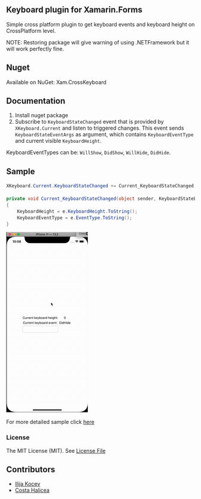## Keyboard plugin for Xamarin.Forms
Simple cross platform plugin to get keyboard events and keyboard height on CrossPlatform level.

NOTE: Restoring package will give warning of using .NETFramework but it will work perfectly fine.

## Nuget

Available on NuGet: Xam.CrossKeyboard

## Documentation
1. Install nuget package
2. Subscribe to ```KeyboardStateChanged``` event that is provided by ```XKeyboard.Current``` and listen to triggered changes.
This event sends ```KeyboardStateEventArgs``` as argument, which contains ```KeyboardEventType``` and current visible ```KeyboardHeight```.

KeyboardEventTypes can be: ```WillShow```, ```DidShow```, ```WillHide```, ```DidHide```.

## Sample
``` csharp
XKeyboard.Current.KeyboardStateChanged += Current_KeyboardStateChanged;

private void Current_KeyboardStateChanged(object sender, KeyboardStateEventArgs e)
{
    KeyboardHeight = e.KeyboardHeight.ToString();
    KeyboardEventType = e.EventType.ToString();
}
```

![](art/Sample.gif)

For more detailed sample click [here](https://github.com/kocevilija/Xam.CrossKeyboard/tree/master/Sample)

### License
The MIT License (MIT). See [License File](https://github.com/kocevilija/Xam.CrossKeyboard/blob/master/LICENSE)

## Contributors
* [Ilija Kocev](https://github.com/kocevilija)
* [Costa Halicea](https://github.com/halicea)
